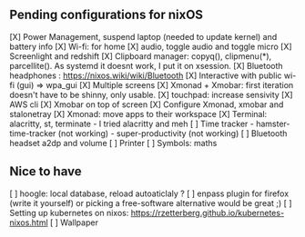 ## Pending configurations for nixOS

[X] Power Management, suspend laptop (needed to update kernel) and battery info
[X] Wi-fi: for home
[X] audio, toggle audio and toggle micro
[X] Screenlight and redshift
[X] Clipboard manager: copyq(), clipmenu(*), parcellite(). As systemd it doesnt work, I put it on xsession.
[X] Bluetooth headphones : https://nixos.wiki/wiki/Bluetooth
[X] Interactive with public wi-fi (gui) => wpa_gui
[X] Multiple screens
[X] Xmonad + Xmobar: first iteration doesn't have to be shinny, only usable.
[X] touchpad: increase sensivity
[X] AWS cli
[X] Xmobar on top of screen
[X] Configure Xmonad, xmobar and stalonetray
[X] Xmonad: move apps to their workspace
[X] Terminal: alacritty, st, terminate
    - I tried alacritty and meh
[ ] Time tracker
    - hamster-time-tracker (not working)
    - super-productivity (not working)
[ ] Bluetooth headset a2dp and volume
[ ] Printer
[ ] Symbols: maths

## Nice to have

[ ] hoogle: local database, reload autoaticlaly ?
[ ] enpass plugin for firefox (write it yourself)
    or picking a free-software alternative would be great ;)
[ ] Setting up kubernetes on nixos: https://rzetterberg.github.io/kubernetes-nixos.html
[ ] Wallpaper
